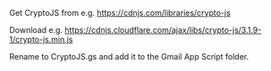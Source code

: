 Get CryptoJS from e.g. https://cdnjs.com/libraries/crypto-js

Download e.g. https://cdnjs.cloudflare.com/ajax/libs/crypto-js/3.1.9-1/crypto-js.min.js

Rename to CryptoJS.gs and add it to the Gmail App Script folder.

